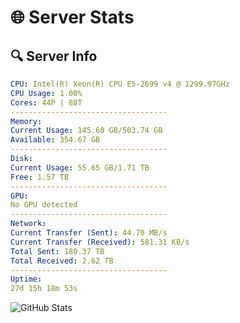 # 🌐 Server Stats
## 🔍 Server Info
```yaml
CPU: Intel(R) Xeon(R) CPU E5-2699 v4 @ 1299.97GHz
CPU Usage: 1.00%
Cores: 44P | 88T
-----------------------------------
Memory:
Current Usage: 145.60 GB/503.74 GB
Available: 354.67 GB
-----------------------------------
Disk:
Current Usage: 55.65 GB/1.71 TB
Free: 1.57 TB
-----------------------------------
GPU:
No GPU detected
-----------------------------------
Network:
Current Transfer (Sent): 44.70 MB/s
Current Transfer (Received): 581.31 KB/s
Total Sent: 180.37 TB
Total Received: 2.62 TB
-----------------------------------
Uptime:
27d 15h 18m 53s
```
![GitHub Stats](https://img.shields.io/badge/Updated-2025-03-07_14:02:11-blue)